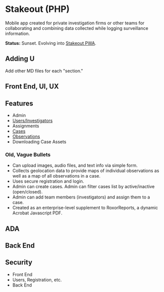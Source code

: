 # Stakeout (PHP)
Mobile app created for private investigation firms or other teams for collaborating and combining data collected while logging surveillance information. 

**Status:** Sunset. Evolving into [Stakeout PWA](https://github.com/jotasprout/stakeout-pwa).

## Adding U
Add other MD files for each "section."

## Front End, UI, UX

## Features
- Admin
- [Users/Investigators](https://github.com/jotasprout/stakeout/blob/master/investigators.md)
- Assignments
- [Cases](cases.md)
- [Observations](observations.md)
- Downloading Case Assets

### Old, Vague Bullets
- Can upload images, audio files, and text info via simple form.
- Collects geolocation data to provide maps of individual observations as well as a map of all observations in a case.
- Uses secure registration and login. 
- Admin can create cases. Admin can filter cases list by active/inactive (open/closed).
- Admin can add team members (investigators) and assign them to a case.
- Created as an enterprise-level supplement to RoxorReports, a dynamic Acrobat Javascript PDF.

## ADA

## Back End

## Security
- Front End
- Users, Registration, etc.
- Back End